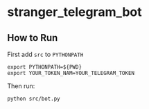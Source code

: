 # stranger_telegram_bot

## How to Run
First add `src` to `PYTHONPATH`
```
export PYTHONPATH=${PWD}
export YOUR_TOKEN_NAM=YOUR_TELEGRAM_TOKEN
```
Then run:
```
python src/bot.py
```